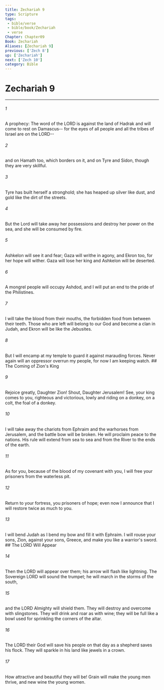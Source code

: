 ```yaml
---
title: Zechariah 9
type: Scripture
tags:
 - bible/verse
 - bible/book/Zechariah
 - verse
Chapter: Chapter09
Book: Zechariah
Aliases: [Zechariah 9]
previous: ['Zech 8']
up: ['Zechariah']
next: ['Zech 10']
category: Bible
---
```

# Zechariah 9

***


###### 1 
A prophecy: The word of the LORD is against the land of Hadrak and will come to rest on Damascus-- for the eyes of all people and all the tribes of Israel are on the LORD-- 

###### 2 
and on Hamath too, which borders on it, and on Tyre and Sidon, though they are very skillful. 

###### 3 
Tyre has built herself a stronghold; she has heaped up silver like dust, and gold like the dirt of the streets. 

###### 4 
But the Lord will take away her possessions and destroy her power on the sea, and she will be consumed by fire. 

###### 5 
Ashkelon will see it and fear; Gaza will writhe in agony, and Ekron too, for her hope will wither. Gaza will lose her king and Ashkelon will be deserted. 

###### 6 
A mongrel people will occupy Ashdod, and I will put an end to the pride of the Philistines. 

###### 7 
I will take the blood from their mouths, the forbidden food from between their teeth. Those who are left will belong to our God and become a clan in Judah, and Ekron will be like the Jebusites. 

###### 8 
But I will encamp at my temple to guard it against marauding forces. Never again will an oppressor overrun my people, for now I am keeping watch. ## The Coming of Zion's King 

###### 9 
Rejoice greatly, Daughter Zion! Shout, Daughter Jerusalem! See, your king comes to you, righteous and victorious, lowly and riding on a donkey, on a colt, the foal of a donkey. 

###### 10 
I will take away the chariots from Ephraim and the warhorses from Jerusalem, and the battle bow will be broken. He will proclaim peace to the nations. His rule will extend from sea to sea and from the River to the ends of the earth. 

###### 11 
As for you, because of the blood of my covenant with you, I will free your prisoners from the waterless pit. 

###### 12 
Return to your fortress, you prisoners of hope; even now I announce that I will restore twice as much to you. 

###### 13 
I will bend Judah as I bend my bow and fill it with Ephraim. I will rouse your sons, Zion, against your sons, Greece, and make you like a warrior's sword. ## The LORD Will Appear 

###### 14 
Then the LORD will appear over them; his arrow will flash like lightning. The Sovereign LORD will sound the trumpet; he will march in the storms of the south, 

###### 15 
and the LORD Almighty will shield them. They will destroy and overcome with slingstones. They will drink and roar as with wine; they will be full like a bowl used for sprinkling the corners of the altar. 

###### 16 
The LORD their God will save his people on that day as a shepherd saves his flock. They will sparkle in his land like jewels in a crown. 

###### 17 
How attractive and beautiful they will be! Grain will make the young men thrive, and new wine the young women. 
